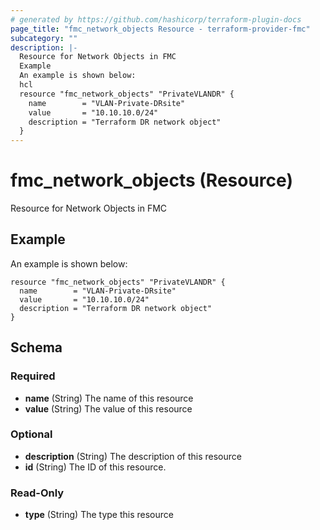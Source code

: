 ```yaml
---
# generated by https://github.com/hashicorp/terraform-plugin-docs
page_title: "fmc_network_objects Resource - terraform-provider-fmc"
subcategory: ""
description: |-
  Resource for Network Objects in FMC
  Example
  An example is shown below:
  hcl
  resource "fmc_network_objects" "PrivateVLANDR" {
    name        = "VLAN-Private-DRsite"
    value       = "10.10.10.0/24"
    description = "Terraform DR network object"
  }
---
```


# fmc_network_objects (Resource)

Resource for Network Objects in FMC

## Example
An example is shown below: 
```hcl
resource "fmc_network_objects" "PrivateVLANDR" {
  name        = "VLAN-Private-DRsite"
  value       = "10.10.10.0/24"
  description = "Terraform DR network object"
}
```



<!-- schema generated by tfplugindocs -->
## Schema

### Required

- **name** (String) The name of this resource
- **value** (String) The value of this resource

### Optional

- **description** (String) The description of this resource
- **id** (String) The ID of this resource.

### Read-Only

- **type** (String) The type this resource


